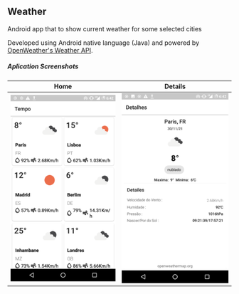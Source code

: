 ## Weather

Android app that to show current weather for some selected cities

Developed using Android native language (Java) and powered by
 [OpenWeather's Weather API](https://openweathermap.org/).

 


##### Aplication Screenshots

|                       Home                        |                        Details                        |
| :------------------------------------------------: | :----------------------------------------------------: |
| ![Login as existing user](./images/home.png) | ![Registering as new user](./images/details.png) |
